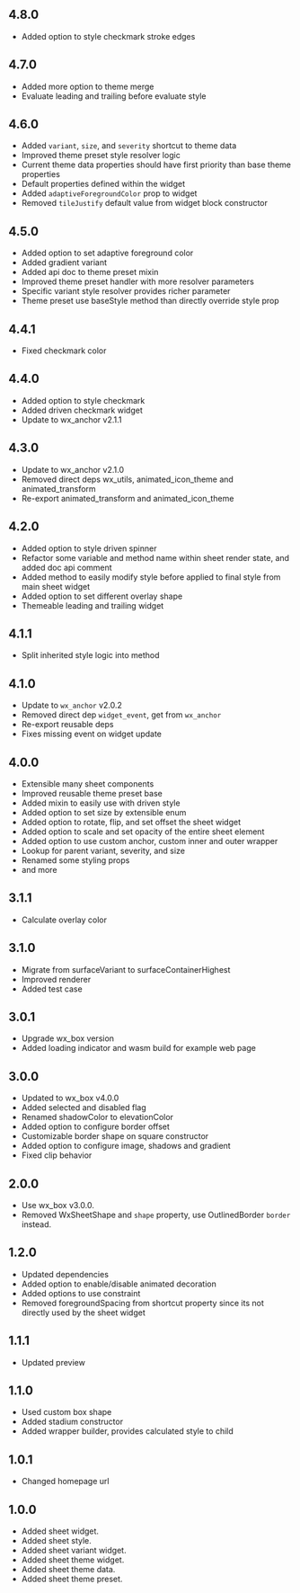 ## 4.8.0

* Added option to style checkmark stroke edges

## 4.7.0

* Added more option to theme merge
* Evaluate leading and trailing before evaluate style

## 4.6.0

* Added `variant`, `size`, and `severity` shortcut to theme data
* Improved theme preset style resolver logic
* Current theme data properties should have first priority than base theme properties
* Default properties defined within the widget
* Added `adaptiveForegroundColor` prop to widget
* Removed `tileJustify` default value from widget block constructor

## 4.5.0

* Added option to set adaptive foreground color
* Added gradient variant
* Added api doc to theme preset mixin
* Improved theme preset handler with more resolver parameters
* Specific variant style resolver provides richer parameter
* Theme preset use baseStyle method than directly override style prop

## 4.4.1

* Fixed checkmark color

## 4.4.0

* Added option to style checkmark
* Added driven checkmark widget
* Update to wx_anchor v2.1.1

## 4.3.0

* Update to wx_anchor v2.1.0
* Removed direct deps wx_utils, animated_icon_theme and animated_transform
* Re-export animated_transform and animated_icon_theme

## 4.2.0

* Added option to style driven spinner
* Refactor some variable and method name within sheet render state, and added doc api comment
* Added method to easily modify style before applied to final style from main sheet widget
* Added option to set different overlay shape
* Themeable leading and trailing widget

## 4.1.1

* Split inherited style logic into method

## 4.1.0

* Update to `wx_anchor` v2.0.2
* Removed direct dep `widget_event`, get from `wx_anchor`
* Re-export reusable deps
* Fixes missing event on widget update

## 4.0.0

* Extensible many sheet components
* Improved reusable theme preset base
* Added mixin to easily use with driven style
* Added option to set size by extensible enum
* Added option to rotate, flip, and set offset the sheet widget
* Added option to scale and set opacity of the entire sheet element
* Added option to use custom anchor, custom inner and outer wrapper
* Lookup for parent variant, severity, and size
* Renamed some styling props
* and more

## 3.1.1

* Calculate overlay color

## 3.1.0

* Migrate from surfaceVariant to surfaceContainerHighest
* Improved renderer
* Added test case

## 3.0.1

* Upgrade wx_box version
* Added loading indicator and wasm build for example web page

## 3.0.0

* Updated to wx_box v4.0.0
* Added selected and disabled flag
* Renamed shadowColor to elevationColor
* Added option to configure border offset
* Customizable border shape on square constructor
* Added option to configure image, shadows and gradient
* Fixed clip behavior

## 2.0.0

* Use wx_box v3.0.0.
* Removed WxSheetShape and `shape` property, use OutlinedBorder `border` instead.

## 1.2.0

* Updated dependencies
* Added option to enable/disable animated decoration
* Added options to use constraint
* Removed foregroundSpacing from shortcut property since its not directly used by the sheet widget

## 1.1.1

* Updated preview

## 1.1.0

* Used custom box shape
* Added stadium constructor
* Added wrapper builder, provides calculated style to child

## 1.0.1

* Changed homepage url

## 1.0.0

* Added sheet widget.
* Added sheet style.
* Added sheet variant widget.
* Added sheet theme widget.
* Added sheet theme data.
* Added sheet theme preset.
